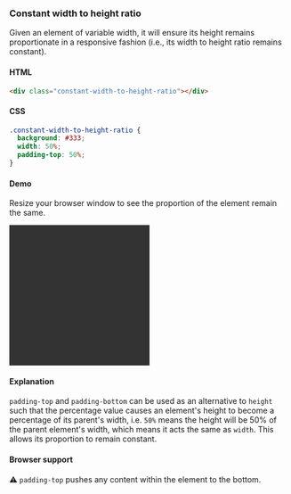 ### Constant width to height ratio

Given an element of variable width, it will ensure its height remains proportionate in a responsive fashion
(i.e., its width to height ratio remains constant).

#### HTML

```html
<div class="constant-width-to-height-ratio"></div>
```

#### CSS

```css
.constant-width-to-height-ratio {
  background: #333;
  width: 50%;
  padding-top: 50%;
}
```

#### Demo

Resize your browser window to see the proportion of the element remain the same.

<div class="snippet-demo">
  <div class="snippet-demo__constant-width-to-height-ratio"></div>
</div>

<style>
.snippet-demo__constant-width-to-height-ratio {
  background: #333;
  width: 50%;
  padding-top: 50%;
}
</style>

#### Explanation

`padding-top` and `padding-bottom` can be used as an alternative to `height` such that the percentage value
causes an element's height to become a percentage of its parent's width, i.e. `50%` means the height will be 50% of the parent element's width, which means it acts the same as `width`. This allows its proportion to remain constant.

#### Browser support

<span class="snippet__support-note">⚠️ `padding-top` pushes any content within the element to the bottom.</span>
